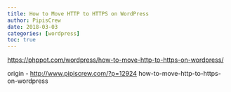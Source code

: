 ```yaml
---
title: How to Move HTTP to HTTPS on WordPress
author: PipisCrew
date: 2018-03-03
categories: [wordpress]
toc: true
---
```


https://phppot.com/wordpress/how-to-move-http-to-https-on-wordpress/

origin - http://www.pipiscrew.com/?p=12924 how-to-move-http-to-https-on-wordpress
